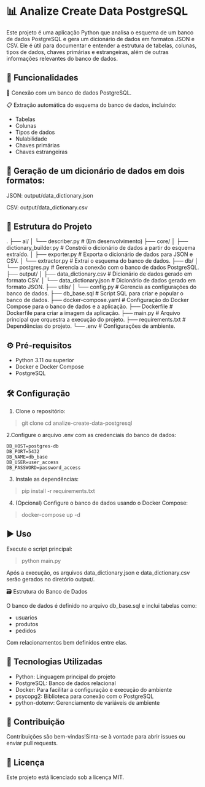# 📊 Analize Create Data PostgreSQL

Este projeto é uma aplicação Python que analisa o esquema de um banco de dados PostgreSQL e gera um dicionário de dados em formatos JSON e CSV. Ele é útil para documentar e entender a estrutura de tabelas, colunas, tipos de dados, chaves primárias e estrangeiras, além de outras informações relevantes do banco de dados.


## 🚀 Funcionalidades

🔌 Conexão com um banco de dados PostgreSQL.

📋 Extração automática do esquema do banco de dados, incluindo:

- Tabelas
- Colunas
- Tipos de dados
- Nulabilidade
- Chaves primárias
- Chaves estrangeiras


## 🧾 Geração de um dicionário de dados em dois formatos:

JSON: output/data_dictionary.json

CSV: output/data_dictionary.csv


## 📁 Estrutura do Projeto
.
├── ai/
│   └── describer.py             # (Em desenvolvimento)
├── core/
│   ├── dictionary_builder.py    # Constrói o dicionário de dados a partir do esquema extraído.
│   ├── exporter.py              # Exporta o dicionário de dados para JSON e CSV.
│   └── extractor.py             # Extrai o esquema do banco de dados.
├── db/
│   └── postgres.py              # Gerencia a conexão com o banco de dados PostgreSQL.
├── output/
│   ├── data_dictionary.csv      # Dicionário de dados gerado em formato CSV.
│   └── data_dictionary.json     # Dicionário de dados gerado em formato JSON.
├── utils/
│   └── config.py                # Gerencia as configurações do banco de dados.
├── db_base.sql                  # Script SQL para criar e popular o banco de dados.
├── docker-compose.yaml          # Configuração do Docker Compose para o banco de dados e a aplicação.
├── Dockerfile                   # Dockerfile para criar a imagem da aplicação.
├── main.py                      # Arquivo principal que orquestra a execução do projeto.
├── requirements.txt             # Dependências do projeto.
└── .env                         # Configurações de ambiente.


## ⚙️ Pré-requisitos

- Python 3.11 ou superior
- Docker e Docker Compose
- PostgreSQL


## 🛠️ Configuração

1. Clone o repositório:
> git clone <url-do-repositorio>
> cd analize-create-data-postgresql

2.Configure o arquivo .env com as credenciais do banco de dados:

``` .env
DB_HOST=postgres-db
DB_PORT=5432
DB_NAME=db_base
DB_USER=user_access
DB_PASSWORD=password_access
``` 

3. Instale as dependências:

> pip install -r requirements.txt

4. (Opcional) Configure o banco de dados usando o Docker Compose:
> docker-compose up -d


## ▶️ Uso

Execute o script principal:

> python main.py

Após a execução, os arquivos data_dictionary.json e data_dictionary.csv serão gerados no diretório output/.


🗃️ Estrutura do Banco de Dados

O banco de dados é definido no arquivo db_base.sql e inclui tabelas como:

- usuarios
- produtos
- pedidos

Com relacionamentos bem definidos entre elas.


## 🧰 Tecnologias Utilizadas

- Python: Linguagem principal do projeto
- PostgreSQL: Banco de dados relacional
- Docker: Para facilitar a configuração e execução do ambiente
- psycopg2: Biblioteca para conexão com o PostgreSQL
- python-dotenv: Gerenciamento de variáveis de ambiente


## 🤝 Contribuição

Contribuições são bem-vindas!Sinta-se à vontade para abrir issues ou enviar pull requests.


## 📄 Licença

Este projeto está licenciado sob a licença MIT.

